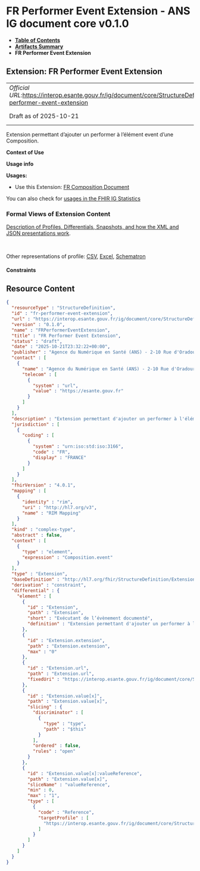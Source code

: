 # FR Performer Event Extension - ANS IG document core v0.1.0

* [**Table of Contents**](toc.md)
* [**Artifacts Summary**](artifacts.md)
* **FR Performer Event Extension**

## Extension: FR Performer Event Extension 

| | |
| :--- | :--- |
| *Official URL*:https://interop.esante.gouv.fr/ig/document/core/StructureDefinition/fr-performer-event-extension | *Version*:0.1.0 |
| Draft as of 2025-10-21 | *Computable Name*:FRPerformerEventExtension |

Extension permettant d’ajouter un performer à l’élément event d’une Composition.

**Context of Use**

**Usage info**

**Usages:**

* Use this Extension: [FR Composition Document](StructureDefinition-fr-composition-document.md)

You can also check for [usages in the FHIR IG Statistics](https://packages2.fhir.org/xig/ans.document.fr.core|current/StructureDefinition/fr-performer-event-extension)

### Formal Views of Extension Content

 [Description of Profiles, Differentials, Snapshots, and how the XML and JSON presentations work](http://build.fhir.org/ig/FHIR/ig-guidance/readingIgs.html#structure-definitions). 

 

Other representations of profile: [CSV](StructureDefinition-fr-performer-event-extension.csv), [Excel](StructureDefinition-fr-performer-event-extension.xlsx), [Schematron](StructureDefinition-fr-performer-event-extension.sch) 

#### Constraints



## Resource Content

```json
{
  "resourceType" : "StructureDefinition",
  "id" : "fr-performer-event-extension",
  "url" : "https://interop.esante.gouv.fr/ig/document/core/StructureDefinition/fr-performer-event-extension",
  "version" : "0.1.0",
  "name" : "FRPerformerEventExtension",
  "title" : "FR Performer Event Extension",
  "status" : "draft",
  "date" : "2025-10-21T23:32:22+00:00",
  "publisher" : "Agence du Numérique en Santé (ANS) - 2-10 Rue d'Oradour-sur-Glane, 75015 Paris",
  "contact" : [
    {
      "name" : "Agence du Numérique en Santé (ANS) - 2-10 Rue d'Oradour-sur-Glane, 75015 Paris",
      "telecom" : [
        {
          "system" : "url",
          "value" : "https://esante.gouv.fr"
        }
      ]
    }
  ],
  "description" : "Extension permettant d'ajouter un performer à l'élément event d'une Composition.",
  "jurisdiction" : [
    {
      "coding" : [
        {
          "system" : "urn:iso:std:iso:3166",
          "code" : "FR",
          "display" : "FRANCE"
        }
      ]
    }
  ],
  "fhirVersion" : "4.0.1",
  "mapping" : [
    {
      "identity" : "rim",
      "uri" : "http://hl7.org/v3",
      "name" : "RIM Mapping"
    }
  ],
  "kind" : "complex-type",
  "abstract" : false,
  "context" : [
    {
      "type" : "element",
      "expression" : "Composition.event"
    }
  ],
  "type" : "Extension",
  "baseDefinition" : "http://hl7.org/fhir/StructureDefinition/Extension",
  "derivation" : "constraint",
  "differential" : {
    "element" : [
      {
        "id" : "Extension",
        "path" : "Extension",
        "short" : "Exécutant de l’évènement documenté",
        "definition" : "Extension permettant d'ajouter un performer à l'élément event d'une Composition."
      },
      {
        "id" : "Extension.extension",
        "path" : "Extension.extension",
        "max" : "0"
      },
      {
        "id" : "Extension.url",
        "path" : "Extension.url",
        "fixedUri" : "https://interop.esante.gouv.fr/ig/document/core/StructureDefinition/fr-performer-event-extension"
      },
      {
        "id" : "Extension.value[x]",
        "path" : "Extension.value[x]",
        "slicing" : {
          "discriminator" : [
            {
              "type" : "type",
              "path" : "$this"
            }
          ],
          "ordered" : false,
          "rules" : "open"
        }
      },
      {
        "id" : "Extension.value[x]:valueReference",
        "path" : "Extension.value[x]",
        "sliceName" : "valueReference",
        "min" : 0,
        "max" : "1",
        "type" : [
          {
            "code" : "Reference",
            "targetProfile" : [
              "https://interop.esante.gouv.fr/ig/document/core/StructureDefinition/fr-practitionerRole-document"
            ]
          }
        ]
      }
    ]
  }
}

```
